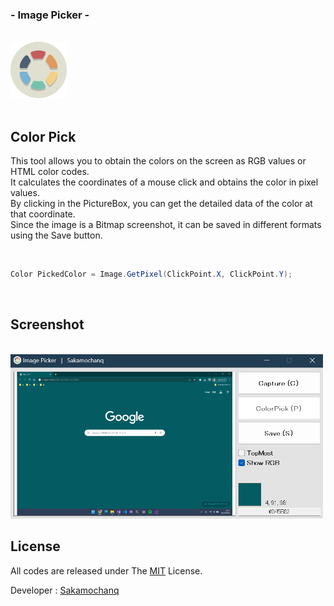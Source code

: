 <div align="left">
  <h3>- Image Picker -</h3>
  <br>
  <a href="#">
    <img src="./assets/ImagePicker.png" width="90px">
  </a>
  <br>
  <br>
</div>

## Color Pick

This tool allows you to obtain the colors on the screen as RGB values or HTML color codes.  
It calculates the coordinates of a mouse click and obtains the color in pixel values.  
By clicking in the PictureBox, you can get the detailed data of the color at that coordinate.  
Since the image is a Bitmap screenshot, it can be saved in different formats using the Save button.  

<br>

```cs
Color PickedColor = Image.GetPixel(ClickPoint.X, ClickPoint.Y);
```

<br>

## Screenshot

<br>

<img src="./assets/App.png" width="500px">

<br>

## License

All codes are released under The [MIT](https://github.com/Sakamochanq/dotnet-archive/blob/master/LICENSE) License.

Developer : [Sakamochanq](https://github.com/Sakamochanq)

